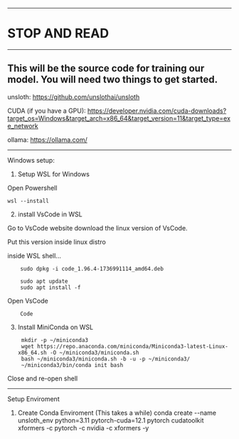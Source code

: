 ***

# STOP AND READ

***

## This will be the source code for training our model. You will need two things to get started.

unsloth: https://github.com/unslothai/unsloth

CUDA (if you have a GPU): https://developer.nvidia.com/cuda-downloads?target_os=Windows&target_arch=x86_64&target_version=11&target_type=exe_network

ollama: https://ollama.com/

***

Windows setup:
1. Setup WSL for Windows    

Open Powershell

`wsl --install`

2. install VsCode in WSL

Go to VsCode website download the linux version of VsCode.

Put this version inside linux distro

inside WSL shell...

        sudo dpkg -i code_1.96.4-1736991114_amd64.deb

        sudo apt update
        sudo apt install -f

Open VsCode

        Code


3. Install MiniConda on WSL

        mkdir -p ~/miniconda3
        wget https://repo.anaconda.com/miniconda/Miniconda3-latest-Linux-x86_64.sh -O ~/miniconda3/miniconda.sh
        bash ~/miniconda3/miniconda.sh -b -u -p ~/miniconda3/
        ~/miniconda3/bin/conda init bash

Close and re-open shell 

***

Setup Enviroment 

1. Create Conda Enviroment (This takes a while)
        conda create --name unsloth_env python=3.11 pytorch-cuda=12.1 pytorch cudatoolkit xformers -c pytorch -c nvidia -c xformers -y
